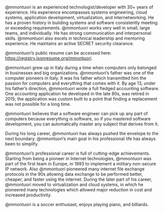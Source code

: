 @mmontuori is an experienced technologist/developer with 30+ years of experience. His experience encompasses systems engineering,
 cloud systems, application development, virtualization, and internetworking. He has a proven history in building systems and software
 consistently meeting or exceeding requirements. @mmontuori works very well in small, large teams, and individually. He has strong communication
 and interpersonal skills. @mmontuori also excels in technical leadership and mentoring experience. He maintains an active SECRET security clearance.
 
@mmontuori’s public resume can be accessed here: https://registry.jsonresume.org/mmontuori.
 
@mmontuori grew up in Italy during a time when computers only belonged in businesses and big organizations. @mmontuori’s father was one of the computer
 pioneers in Italy. It was his father which transmitted him the passion for computers and everything that comes with it. By age 13, under his
 father’s direction, @mmontuori wrote a full fledged accounting software. One accounting application he developed in the late 80s, was retired in 2015;
 the application was custom built to a point that finding a replacement was not possible for a long time.
 
@mmontuori believes that a software engineer can pick up any part of computers because everything is software, so if you mastered software development,
you can automatically master any subject that derives from it.
 
During his long career, @mmontuori has always pushed the envelope to the next boundary. @mmontuori’s main goal in his professional life has always
been to simplify.
 
@mmontuori’s professional career is full of cutting-edge achievements. Starting from being a pioneer in Internet technologies, @mmontuori was part
of the first team in Europe, in 1993  to implement a military non-secure IP network. Also @mmontuori pioneered many internet file exchange protocols
in the 90s allowing data exchange to be performed better, cheaper, and faster using the internet. During the later part of his career, @mmontuori
moved to virtualization and cloud systems, in which he pioneered many technologies which allowed major reduction in cost and increased productivity.
 
@mmontuori is a soccer enthusiast, enjoys playing piano, and billiards.

